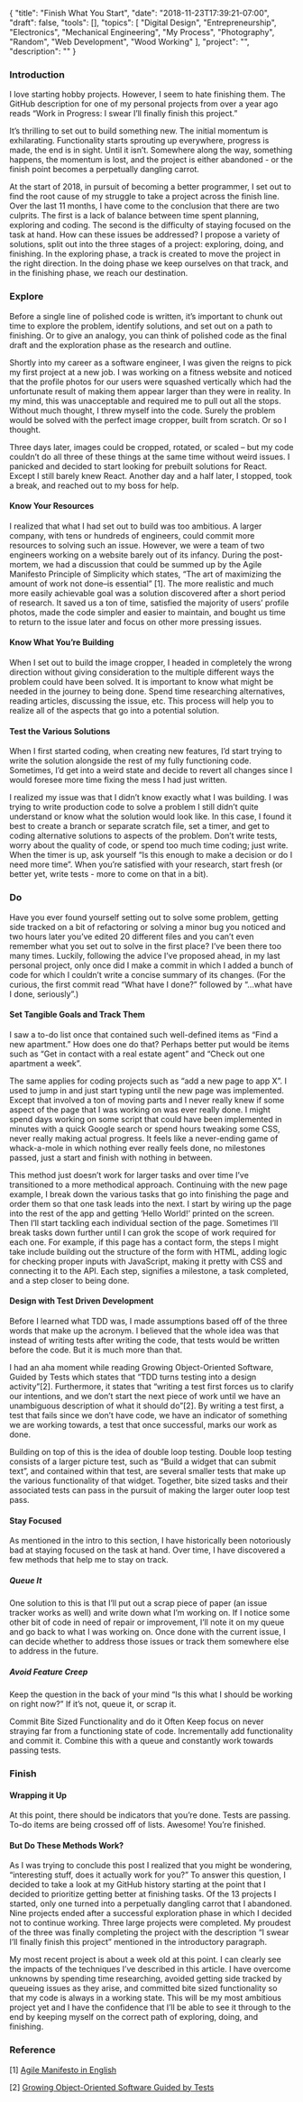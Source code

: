 {
    "title": "Finish What You Start",
    "date": "2018-11-23T17:39:21-07:00",
    "draft": false,
    "tools": [],
    "topics": [
        "Digital Design",
        "Entrepreneurship",
        "Electronics",
        "Mechanical Engineering",
        "My Process",
        "Photography",
        "Random",
        "Web Development",
        "Wood Working"
    ],
    "project": "",
    "description": ""
}

### Introduction

I love starting hobby projects. However, I seem to hate finishing them. The GitHub description for one of my personal projects from over a year ago reads “Work in Progress: I swear I’ll finally finish this project.”

It’s thrilling to set out to build something new. The initial momentum is exhilarating. Functionality starts sprouting up everywhere, progress is made, the end is in sight. Until it isn’t. Somewhere along the way, something happens, the momentum is lost, and the project is either abandoned - or the finish point becomes a perpetually dangling carrot.

At the start of 2018, in pursuit of becoming a better programmer, I set out to find the root cause of my struggle to take a project across the finish line. Over the last 11 months, I have come to the conclusion that there are two culprits. The first is a lack of balance between time spent planning, exploring and coding. The second is the difficulty of staying focused on the task at hand. How can these issues be addressed? I propose a variety of solutions, split out into the three stages of a project: exploring, doing, and finishing. In the exploring phase, a track is created to move the project in the right direction. In the doing phase we keep ourselves on that track, and in the finishing phase, we reach our destination.

### Explore

Before a single line of polished code is written, it’s important to chunk out time to explore the problem, identify solutions, and set out on a path to finishing. Or to give an analogy, you can think of polished code as the final draft and the exploration phase as the research and outline.

Shortly into my career as a software engineer, I was given the reigns to pick my first project at a new job. I was working on a fitness website and noticed that the profile photos for our users were squashed vertically which had the unfortunate result of making them appear larger than they were in reality. In my mind, this was unacceptable and required me to pull out all the stops. Without much thought, I threw myself into the code. Surely the problem would be solved with the perfect image cropper, built from scratch. Or so I thought.

Three days later, images could be cropped, rotated, or scaled – but my code couldn’t do all three of these things at the same time without weird issues. I panicked and decided to start looking for prebuilt solutions for React. Except I still barely knew React. Another day and a half later, I stopped, took a break, and reached out to my boss for help.

#### Know Your Resources

I realized that what I had set out to build was too ambitious. A larger company, with tens or hundreds of engineers, could commit more resources to solving such an issue. However, we were a team of two engineers working on a website barely out of its infancy. During the post-mortem, we had a discussion that could be summed up by the Agile Manifesto Principle of Simplicity which states, “The art of maximizing the amount of work not done–is essential” [1]. The more realistic and much more easily achievable goal was a solution discovered after a short period of research. It saved us a ton of time, satisfied the majority of users’ profile photos, made the code simpler and easier to maintain, and bought us time to return to the issue later and focus on other more pressing issues.

#### Know What You’re Building

When I set out to build the image cropper, I headed in completely the wrong direction without giving consideration to the multiple different ways the problem could have been solved. It is important to know what might be needed in the journey to being done. Spend time researching alternatives, reading articles, discussing the issue, etc. This process will help you to realize all of the aspects that go into a potential solution.

#### Test the Various Solutions

When I first started coding, when creating new features, I’d start trying to write the solution alongside the rest of my fully functioning code. Sometimes, I’d get into a weird state and decide to revert all changes since I would foresee more time fixing the mess I had just written.

I realized my issue was that I didn’t know exactly what I was building. I was trying to write production code to solve a problem I still didn’t quite understand or know what the solution would look like. In this case, I found it best to create a branch or separate scratch file, set a timer, and get to coding alternative solutions to aspects of the problem. Don’t write tests, worry about the quality of code, or spend too much time coding; just write. When the timer is up, ask yourself “Is this enough to make a decision or do I need more time”. When you’re satisfied with your research, start fresh (or better yet, write tests - more to come on that in a bit).

### Do

Have you ever found yourself setting out to solve some problem, getting side tracked on a bit of refactoring or solving a minor bug you noticed and two hours later you’ve edited 20 different files and you can’t even remember what you set out to solve in the first place? I’ve been there too many times. Luckily, following the advice I’ve proposed ahead, in my last personal project, only once did I make a commit in which I added a bunch of code for which I couldn’t write a concise summary of its changes. (For the curious, the first commit read “What have I done?” followed by “…what have I done, seriously”.)

#### Set Tangible Goals and Track Them

I saw a to-do list once that contained such well-defined items as “Find a new apartment.” How does one do that? Perhaps better put would be items such as “Get in contact with a real estate agent” and “Check out one apartment a week”.

The same applies for coding projects such as “add a new page to app X”. I used to jump in and just start typing until the new page was implemented. Except that involved a ton of moving parts and I never really knew if some aspect of the page that I was working on was ever really done. I might spend days working on some script that could have been implemented in minutes with a quick Google search or spend hours tweaking some CSS, never really making actual progress. It feels like a never-ending game of whack-a-mole in which nothing ever really feels done, no milestones passed, just a start and finish with nothing in between.

This method just doesn’t work for larger tasks and over time I’ve transitioned to a more methodical approach. Continuing with the new page example, I break down the various tasks that go into finishing the page and order them so that one task leads into the next. I start by wiring up the page into the rest of the app and getting ‘Hello World!’ printed on the screen. Then I’ll start tackling each individual section of the page. Sometimes I’ll break tasks down further until I can grok the scope of work required for each one. For example, if this page has a contact form, the steps I might take include building out the structure of the form with HTML, adding logic for checking proper inputs with JavaScript, making it pretty with CSS and connecting it to the API. Each step, signifies a milestone, a task completed, and a step closer to being done.

#### Design with Test Driven Development

Before I learned what TDD was, I made assumptions based off of the three words that make up the acronym. I believed that the whole idea was that instead of writing tests after writing the code, that tests would be written before the code. But it is much more than that.

I had an aha moment while reading Growing Object-Oriented Software, Guided by Tests which states that “TDD turns testing into a design activity”[2]. Furthermore, it states that “writing a test first forces us to clarify our intentions, and we don’t start the next piece of work until we have an unambiguous description of what it should do”[2]. By writing a test first, a test that fails since we don’t have code, we have an indicator of something we are working towards, a test that once successful, marks our work as done.

Building on top of this is the idea of double loop testing. Double loop testing consists of a larger picture test, such as “Build a widget that can submit text”, and contained within that test, are several smaller tests that make up the various functionality of that widget. Together, bite sized tasks and their associated tests can pass in the pursuit of making the larger outer loop test pass.

#### Stay Focused

As mentioned in the intro to this section, I have historically been notoriously bad at staying focused on the task at hand. Over time, I have discovered a few methods that help me to stay on track.

##### Queue It

One solution to this is that I’ll put out a scrap piece of paper (an issue tracker works as well) and write down what I’m working on. If I notice some other bit of code in need of repair or improvement, I’ll note it on my queue and go back to what I was working on. Once done with the current issue, I can decide whether to address those issues or track them somewhere else to address in the future.

##### Avoid Feature Creep

Keep the question in the back of your mind “Is this what I should be working on right now?” If it’s not, queue it, or scrap it.

Commit Bite Sized Functionality and do it Often
Keep focus on never straying far from a functioning state of code. Incrementally add functionality and commit it. Combine this with a queue and constantly work towards passing tests.

### Finish

#### Wrapping it Up

At this point, there should be indicators that you’re done. Tests are passing. To-do items are being crossed off of lists. Awesome! You’re finished.

#### But Do These Methods Work?

As I was trying to conclude this post I realized that you might be wondering, “interesting stuff, does it actually work for you?” To answer this question, I decided to take a look at my GitHub history starting at the point that I decided to prioritize getting better at finishing tasks. Of the 13 projects I started, only one turned into a perpetually dangling carrot that I abandoned. Nine projects ended after a successful exploration phase in which I decided not to continue working. Three large projects were completed. My proudest of the three was finally completing the project with the description “I swear I’ll finally finish this project” mentioned in the introductory paragraph.

My most recent project is about a week old at this point. I can clearly see the impacts of the techniques I’ve described in this article. I have overcome unknowns by spending time researching, avoided getting side tracked by queueing issues as they arise, and committed bite sized functionality so that my code is always in a working state. This will be my most ambitious project yet and I have the confidence that I’ll be able to see it through to the end by keeping myself on the correct path of exploring, doing, and finishing.

### Reference
[1] [Agile Manifesto in English](http://agilemanifesto.org/iso/en/principles.html)

[2] [Growing Object-Oriented Software Guided by Tests](http://www.growing-object-oriented-software.com/)
